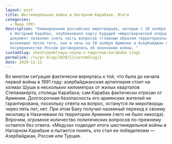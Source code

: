 ```yaml
---
layout: post
title: Шестинедельная война в Нагорном Карабахе. Итоги
categories:
  - Пиар (PR)
description: "Командование российских миротворцев, которые с 10 ноября прибывают
  в Нагорный Карабах, опубликовало карту будущей «миротворческой операции». Этот
  документ позволил снять часть вопросов (главным образом территориальных),
  возникших после того, как в ночь на 10 ноября Армения и Азербайджан при
  посредничестве России договорились об окончании войны. "
customSlug: shestinedelnaya-voyna-v-nagornom-karabahe-itogi
permalink: /ru/pr-blog/2020/{{customSlug}}
date: 2020-11-12
---
```

Во многом ситуация фактически вернулась к той, что была до начала первой войны в 1991 году: азербайджанская артиллерия стоит на холмах Шуши в нескольких километрах от жилых кварталов Степанакерта, столицы Карабаха; сам Карабах фактически отрезан от Армении. Долгосрочная безопасность его армянских жителей не гарантирована, поскольку ответа на вопрос, останутся ли миротворцы через пять лет, нет. При этом Баку получил наземный переход к своему эксклаву в Нахичевани по территории Армении (чего не было никогда). Впрочем, огромное количество политических вопросов по-прежнему остается без ответа. «Медуза» подводит итоги шестинедельной войны в Нагорном Карабахе и пытается понять, кто стал ее победителем — Азербайджан, Россия или Турция.